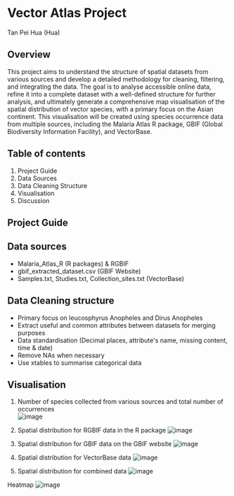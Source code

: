 # Vector Atlas Project 
Tan Pei Hua (Hua)

## Overview
This project aims to understand the structure of spatial datasets from various sources and develop a detailed methodology for cleaning, filtering, and integrating the data. The goal is to analyse accessible online data, refine it into a complete dataset with a well-defined structure for further analysis, and ultimately generate a comprehensive map visualisation of the spatial distribution of vector species, with a primary focus on the Asian continent. This visualisation will be created using species occurrence data from multiple sources, including the Malaria Atlas R package, GBIF (Global Biodiversity Information Facility), and VectorBase.



## Table of contents
1. Project Guide
2. Data Sources
3. Data Cleaning Structure
4. Visualisation
5. Discussion


## Project Guide




## Data sources
- Malaria_Atlas_R (R packages) & RGBIF
- gbif_extracted_dataset.csv (GBIF Website)
- Samples.txt, Studies.txt, Collection_sites.txt (VectorBase)




## Data Cleaning structure
- Primary focus on leucosphyrus Anopheles and Dirus Anopheles
- Extract useful and common attributes between datasets for merging purposes
- Data standardisation (Decimal places, attribute's name, missing content, time & date)
- Remove NAs when necessary
- Use xtables to summarise categorical data




## Visualisation

1. Number of species collected from various sources and total number of occurrences  
![image](https://github.com/user-attachments/assets/6236460e-2b40-4f95-8cd9-b4add3dce555)

2. Spatial distribution for RGBIF data in the R package
![image](https://github.com/user-attachments/assets/0f2b6fc8-a3dc-4b40-97b3-1ccf4f821298)

3. Spatial distribution for GBIF data on the GBIF website
![image](https://github.com/user-attachments/assets/1f0da1cc-7fd0-44aa-bea8-511f1395102a)

4. Spatial distribution for VectorBase data 
![image](https://github.com/user-attachments/assets/0e413f22-3142-4ed2-8376-f5860870ac10)

5. Spatial distribution for combined data 
![image](https://github.com/user-attachments/assets/2cc585f0-b62a-4c1a-91a7-f2dd4e34e903)


Heatmap
![image](https://github.com/user-attachments/assets/7c054884-28e4-43c8-910a-b4ac9547fc66)


